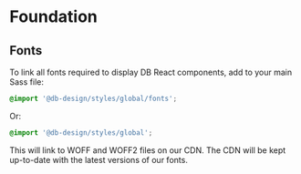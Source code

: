 # Foundation

## Fonts

To link all fonts required to display DB React components, add to your main Sass file:

```scss
@import '@db-design/styles/global/fonts';
```

Or:

```scss
@import '@db-design/styles/global';
```

This will link to WOFF and WOFF2 files on our CDN. The CDN will be kept up-to-date with the latest versions of our fonts.
